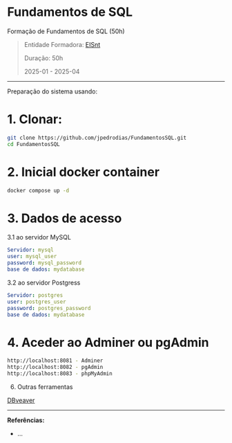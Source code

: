 # Fundamentos de SQL
Formação de Fundamentos de SQL (50h)

> Entidade Formadora: [EISnt](https://eisnt.com/)
>
> Duração: 50h
> 
> 2025-01 - 2025-04


* * *

Preparação do sistema usando:

# 1. Clonar:
```bash
git clone https://github.com/jpedrodias/FundamentosSQL.git
cd FundamentosSQL
```

# 2. Inicial docker container
```bash
docker compose up -d
```

# 3. Dados de acesso
3.1 ao servidor MySQL  
```yml
Servidor: mysql
user: mysql_user
password: mysql_password
base de dados: mydatabase
```

3.2 ao servidor Postgress  
```yml
Servidor: postgres
user: postgres_user
password: postgres_password
base de dados: mydatabase
```

# 4. Aceder ao Adminer ou pgAdmin
```bash
http://localhost:8081 - Adminer
http://localhost:8082 - pgAdmin
http://localhost:8083 - phpMyAdmin

```

6. Outras ferramentas

[DBveaver](https://dbeaver.io/download/)


* * *
**Referências:**
* ...

